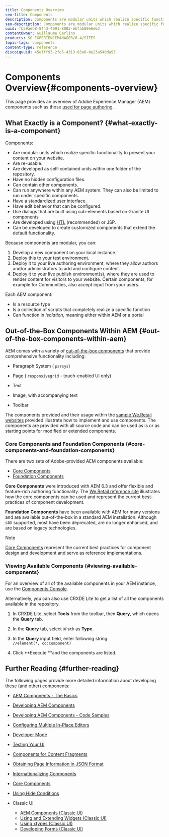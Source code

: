 ```yaml
---
title: Components Overview
seo-title: Components
description: Components are modular units which realize specific functionality to present your content on your website
seo-description: Components are modular units which realize specific functionality to present your content on your website
uuid: fb39aeb8-8f43-4091-8083-ebfab89e6e63
contentOwner: Guillaume Carlino
products: SG_EXPERIENCEMANAGER/6.4/SITES
topic-tags: components
content-type: reference
discoiquuid: 45efff93-2fe5-4313-83a0-0e23a540da93
---
```


# Components Overview{#components-overview}

This page provides an overview of Adobe Experience Manager (AEM) components such as those [used for page authoring](../../../sites/authoring/using/default-components-foundation.md).

## What Exactly is a Component? {#what-exactly-is-a-component}

Components:

* Are modular units which realize specific functionality to present your content on your website.
* Are re-usable.
* Are developed as self-contained units within one folder of the repository.
* Have no hidden configuration files.
* Can contain other components.
* Can run anywhere within any AEM system. They can also be limited to run under specific components.
* Have a standardized user interface.
* Have edit behavior that can be configured.
* Use dialogs that are built using sub-elements based on Granite UI components   
* Are developed using [HTL](https://helpx.adobe.com/experience-manager/htl/user-guide.html) (recommended) or JSP.
* Can be developed to create customized components that extend the default functionality.

Because components are modular, you can:

1. Develop a new component on your local instance.
1. Deploy this to your test environment.
1. Deploy it to your live authoring environment, where they allow authors and/or administrators to add and configure content.
1. Deploy it to your live publish environment(s), where they are used to render content for visitors to your website. Certain components, for example for Communities, also accept input from your users.

Each AEM component:

* Is a resource type
* Is a collection of scripts that completely realize a specific function
* Can function in *isolation*, meaning either within AEM or a portal

## Out-of-the-Box Components Within AEM {#out-of-the-box-components-within-aem}

AEM comes with a variety of [out-of-the-box components](../../../sites/authoring/using/default-components.md) that provide comprehensive functionality including:

* Paragraph System ( `parsys`)
* Page ( `responsivegrid` - touch-enabled UI only)  

* Text  
* Image, with accompanying text
* Toolbar

The components provided and their usage within the [sample We.Retail websites](../../../sites/developing/using/we-retail.md) provided illustrate how to implement and use components. The components are provided with all source code and can be used as is or as starting points for modified or extended components.

### Core Components and Foundation Components {#core-components-and-foundation-components}

There are two sets of Adobe-provided AEM components available:

* [Core Components](https://helpx.adobe.com/experience-manager/core-components/user-guide.html)
* [Foundation Components](../../../sites/authoring/using/default-components-foundation.md)

**Core Components** were introduced with AEM 6.3 and offer flexible and feature-rich authoring functionality. The [We.Retail reference site](../../../sites/developing/using/we-retail.md) illustrates how the core components can be used and represent the current best-practices of component development.

**Foundation Components** have been available with AEM for many versions and are available out-of-the-box in a standard AEM installation. Although still supported, most have been deprecated, are no longer enhanced, and are based on legacy technologies.

>[!NOTE]
>
>[Core Components](https://helpx.adobe.com/experience-manager/core-components/user-guide.html) represent the current best practices for component design and development and serve as reference implementations.

### Viewing Available Components {#viewing-available-components}

For an overview of all of the available components in your AEM instance, use the [Components Console](../../../sites/authoring/using/default-components-console.md).

Alternatively, you can also use CRXDE Lite to get a list of all the components available in the repository.

1. In CRXDE Lite, select **Tools** from the toolbar, then **Query**, which opens the **Query** tab.  

1. In the **Query** tab, select `XPath` as **Type**.

1. In the **Query** input field, enter following string:  
   `//element(*, cq:Component)`

1. Click **Execute **and the components are listed.

## Further Reading {#further-reading}

The following pages provide more detailed information about developing these (and other) components:

* [AEM Components - The Basics](../../../sites/developing/using/components-basics.md)
* [Developing AEM Components](../../../sites/developing/using/developing-components.md)
* [Developing AEM Components - Code Samples](../../../sites/developing/using/developing-components-samples.md)
* [Configuring Multiple In-Place Editors](../../../sites/developing/using/multiple-inplace-editors.md)
* [Developer Mode](../../../sites/developing/using/developer-mode.md)
* [Testing Your UI](../../../sites/developing/using/hobbes.md)
* [Components for Content Fragments](../../../sites/developing/using/components-content-fragments.md)
* [Obtaining Page Information in JSON Format](../../../sites/developing/using/pageinfo.md)
* [Internationalizing Components](../../../sites/developing/using/i18n.md)
* [Core Components](https://helpx.adobe.com/experience-manager/core-components/user-guide.html)
* [Using Hide Conditions](../../../sites/developing/using/hide-conditions.md)
* Classic UI

    * [AEM Components (Classic UI)](../../../sites/developing/using/developing-components-classic.md)
    * [Using and Extending Widgets (Classic UI)](../../../sites/developing/using/widgets.md)
    * [Using xtypes (Classic UI)](../../../sites/developing/using/xtypes.md)
    * [Developing Forms (Classic UI)](../../../sites/developing/using/developing-forms.md)

